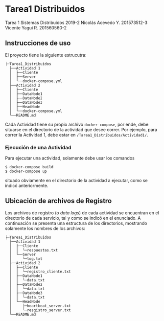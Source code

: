 # Tarea1 Distribuidos
Tarea 1 Sistemas Distribuidos 2019-2
Nicolás Acevedo Y.	201573512-3
Vicente Yagui R.	201560560-2

## Instrucciones de uso
El proyecto tiene la siguiente estrucutra:
```
├─Tarea1_Distribuidos
  ├──Actividad 1
  │  ├──Cliente
  │  ├──Server
  │  └──docker-compose.yml
  ├──Actividad 2
  │  ├──Cliente
  │  ├──DataNode1
  │  ├──DataNode2
  │  ├──DataNode3
  │  ├──HeadNode
  │  └──docker-compose.yml
  └──README.md
 ```
 Cada Actividad tiene su propio archivo ``docker-compose``, por ende, debe situarse en el directorio de la actividad que desee correr. Por ejemplo, para correr la Actividad 1, debe estar en ``/Tarea1_Distribuidos/Actividad1/``.

### Ejecución de una Actividad
Para ejecutar una actividad, solamente debe usar los comandos
```
$ docker-compose build
$ docker-compose up
```
situado obviamente en el directorio de la actividad a ejecutar, como se indicó anteriormente.

## Ubicación de archivos de Registro
Los archivos de registro (o _data logs_) de cada actividad se encuentran en el directorio de cada servicio, tal y como se indicó en el enunciado. A continuación se presenta una estructura de los directorios, mostrando solamente los nombres de los archivos:
```
├─Tarea1_Distribuidos
  ├──Actividad 1
  │  ├──Cliente
  │  │  └─respuestas.txt
  │  └──Server
  │     └─log.txt
  ├──Actividad 2
  │  ├──Cliente
  │  │  └─registro_cliente.txt  
  │  ├──DataNode1
  │  │  └─data.txt
  │  ├──DataNode2
  │  │  └─data.txt
  │  ├──DataNode3
  │  │  └─data.txt
  │  └──HeadNode
  │     ├─heartbeat_server.txt
  │     └─resgistro_server.txt
  └──README.md
 ```